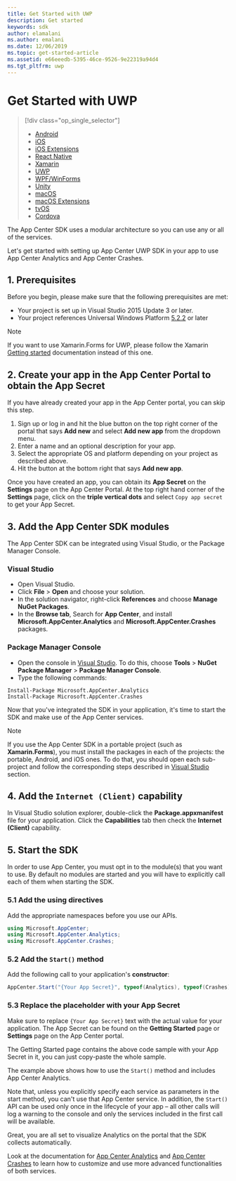 ```yaml
---
title: Get Started with UWP
description: Get started
keywords: sdk
author: elamalani
ms.author: emalani
ms.date: 12/06/2019
ms.topic: get-started-article
ms.assetid: e66eeedb-5395-46ce-9526-9e22319a94d4
ms.tgt_pltfrm: uwp
---
```


# Get Started with UWP

> [!div  class="op_single_selector"]
> * [Android](android.md)
> * [iOS](ios.md)
> * [iOS Extensions](ios-extensions.md)
> * [React Native](react-native.md)
> * [Xamarin](xamarin.md)
> * [UWP](uwp.md)
> * [WPF/WinForms](wpf-winforms.md)
> * [Unity](unity.md)
> * [macOS](macos.md)
> * [macOS Extensions](macos-extensions.md)
> * [tvOS](tvos.md)
> * [Cordova](cordova.md)

The App Center SDK uses a modular architecture so you can use any or all of the services.

Let's get started with setting up App Center UWP SDK in your app to use App Center Analytics and App Center Crashes.

## 1. Prerequisites

Before you begin, please make sure that the following prerequisites are met:

* Your project is set up in Visual Studio 2015 Update 3 or later.
* Your project references Universal Windows Platform [5.2.2](https://www.nuget.org/packages/Microsoft.NETCore.UniversalWindowsPlatform/5.2.2) or later

> [!NOTE]
> If you want to use Xamarin.Forms for UWP, please follow the Xamarin [Getting started](~/sdk/getting-started/xamarin.md) documentation instead of this one.

## 2. Create your app in the App Center Portal to obtain the App Secret

If you have already created your app in the App Center portal, you can skip this step.

1. Sign up or log in and hit the blue button on the top right corner of the portal that says **Add new** and select **Add new app** from the dropdown menu.
2. Enter a name and an optional description for your app.
3. Select the appropriate OS and platform depending on your project as described above.
4. Hit the button at the bottom right that says **Add new app**.

Once you have created an app, you can obtain its **App Secret** on the **Settings** page on the App Center Portal. At the top right hand corner of the **Settings** page, click on the **triple vertical dots** and select `Copy app secret` to get your App Secret.

## 3. Add the App Center SDK modules

The App Center SDK can be integrated using Visual Studio, or the Package Manager Console.

### Visual Studio

* Open Visual Studio.
* Click **File** > **Open** and choose your solution.
* In the solution navigator, right-click **References** and choose **Manage NuGet Packages**.
* In the **Browse tab**, Search for **App Center**, and install **Microsoft.AppCenter.Analytics** and **Microsoft.AppCenter.Crashes** packages.

### Package Manager Console

* Open the console in [Visual Studio](https://visualstudio.microsoft.com/vs/). To do this, choose **Tools** > **NuGet Package Manager** > **Package Manager Console**.
* Type the following commands:

```shell
Install-Package Microsoft.AppCenter.Analytics
Install-Package Microsoft.AppCenter.Crashes
```

Now that you've integrated the SDK in your application, it's time to start the SDK and make use of the App Center services.

> [!NOTE]
> If you use the App Center SDK in a portable project (such as **Xamarin.Forms**), you must install the packages in each of the projects: the portable, Android, and iOS ones. To do that, you should open each sub-project and follow the corresponding steps described in [Visual Studio](#visual-studio) section.

## 4. Add the `Internet (Client)` capability

In Visual Studio solution explorer, double-click the **Package.appxmanifest** file for your application. Click the **Capabilities** tab then check the **Internet (Client)** capability.

## 5. Start the SDK

In order to use App Center, you must opt in to the module(s) that you want to use. By default no modules are started and you will have to explicitly call each of them when starting the SDK.

### 5.1 Add the using directives

Add the appropriate namespaces before you use our APIs.

```csharp
using Microsoft.AppCenter;
using Microsoft.AppCenter.Analytics;
using Microsoft.AppCenter.Crashes;
```

### 5.2 Add the `Start()` method

Add the following call to your application's **constructor**:

```csharp
AppCenter.Start("{Your App Secret}", typeof(Analytics), typeof(Crashes));
```

### 5.3 Replace the placeholder with your App Secret

Make sure to replace `{Your App Secret}` text with the actual value for your application. The App Secret can be found on the **Getting Started** page or **Settings** page on the App Center portal.

The Getting Started page contains the above code sample with your App Secret in it, you can just copy-paste the whole sample.

The example above shows how to use the `Start()` method and includes App Center Analytics.

Note that, unless you explicitly specify each service as parameters in the start method, you can't use that App Center service. In addition, the `Start()` API can be used only once in the lifecycle of your app – all other calls will log a warning to the console and only the services included in the first call will be available.

Great, you are all set to visualize Analytics on the portal that the SDK collects automatically.

Look at the documentation for [App Center Analytics](~/sdk/analytics/windows.md) and [App Center Crashes](~/sdk/crashes/wpf-winforms.md) to learn how to customize and use more advanced functionalities of both services.
